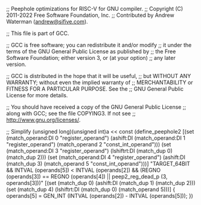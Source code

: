 ;; Peephole optimizations for RISC-V for GNU compiler.
;; Copyright (C) 2011-2022 Free Software Foundation, Inc.
;; Contributed by Andrew Waterman (andrew@sifive.com).

;; This file is part of GCC.

;; GCC is free software; you can redistribute it and/or modify
;; it under the terms of the GNU General Public License as published by
;; the Free Software Foundation; either version 3, or (at your option)
;; any later version.

;; GCC is distributed in the hope that it will be useful,
;; but WITHOUT ANY WARRANTY; without even the implied warranty of
;; MERCHANTABILITY or FITNESS FOR A PARTICULAR PURPOSE.  See the
;; GNU General Public License for more details.

;; You should have received a copy of the GNU General Public License
;; along with GCC; see the file COPYING3.  If not see
;; <http://www.gnu.org/licenses/>.

;; Simplify (unsigned long)(unsigned int)a << const
(define_peephole2
  [(set (match_operand:DI 0 "register_operand")
	(ashift:DI (match_operand:DI 1 "register_operand")
		   (match_operand 2 "const_int_operand")))
   (set (match_operand:DI 3 "register_operand")
	(lshiftrt:DI (match_dup 0) (match_dup 2)))
   (set (match_operand:DI 4 "register_operand")
	(ashift:DI (match_dup 3) (match_operand 5 "const_int_operand")))]
  "TARGET_64BIT
   && INTVAL (operands[5]) < INTVAL (operands[2])
   && (REGNO (operands[3]) == REGNO (operands[4])
       || peep2_reg_dead_p (3, operands[3]))"
  [(set (match_dup 0)
	(ashift:DI (match_dup 1) (match_dup 2)))
   (set (match_dup 4)
	(lshiftrt:DI (match_dup 0) (match_operand 5)))]
{
  operands[5] = GEN_INT (INTVAL (operands[2]) - INTVAL (operands[5]));
})

